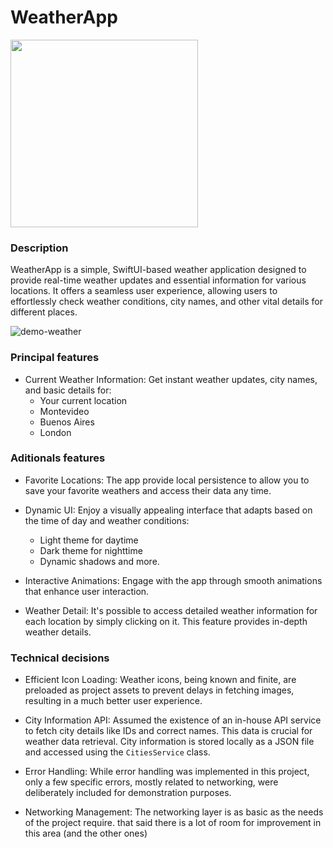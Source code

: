 
# WeatherApp
 <img style="width: 300px;" src="https://github.com/tarruka/weatherApp/assets/147015603/3794785e-c28d-436d-b801-0ae436963fb4">

### Description
WeatherApp is a simple, SwiftUI-based weather application designed to provide real-time weather updates and essential information for various locations. It offers a seamless user experience, allowing users to effortlessly check weather conditions, city names, and other vital details for different places.

![demo-weather](https://github.com/tarruka/weatherApp/assets/147015603/efc4bc9f-893a-440a-a017-469e2d57dd9a)

### Principal features
- Current Weather Information: Get instant weather updates, city names, and basic details for:
    - Your current location
    - Montevideo
    - Buenos Aires
    - London

### Aditionals features
- Favorite Locations: The app provide local persistence to allow you to save your favorite weathers and access their data any time.

- Dynamic UI: Enjoy a visually appealing interface that adapts based on the time of day and weather conditions:
    - Light theme for daytime
    - Dark theme for nighttime
    - Dynamic shadows and more.

- Interactive Animations: Engage with the app through smooth animations that enhance user interaction.

- Weather Detail: It's possible to access detailed weather information for each location by simply clicking on it. This feature provides in-depth weather details.

### Technical decisions
- Efficient Icon Loading: Weather icons, being known and finite, are preloaded as project assets to prevent delays in fetching images, resulting in a much better user experience.

- City Information API: Assumed the existence of an in-house API service to fetch city details like IDs and correct names. This data is crucial for weather data retrieval. City information is stored locally as a JSON file and accessed using the `CitiesService` class.

- Error Handling: While error handling was implemented in this project, only a few specific errors, mostly related to networking, were deliberately included for demonstration purposes.

- Networking Management: The networking layer is as basic as the needs of the project require. that said there is a lot of room for improvement in this area (and the other ones)

